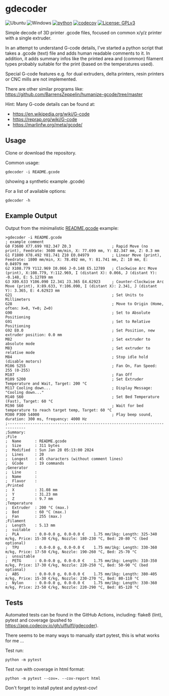 # gdecoder

![Ubuntu](https://img.shields.io/badge/Ubuntu-E95420?logo=ubuntu&logoColor=white) ![Windows](https://img.shields.io/badge/Windows-0078D6?logo=windows&logoColor=white) [![python](https://img.shields.io/badge/python-3.10%20%7C%203.11%20%7C%203.12-blue)](https://www.python.org) [![codecov](https://codecov.io/gh/ulflulfl/gdecoder/graph/badge.svg?token=3E8MW86VM7)](https://codecov.io/gh/ulflulfl/gdecoder) [![License: GPLv3](https://img.shields.io/badge/License-GPLv3-blue.svg)](https://www.gnu.org/licenses/gpl-3.0)

Simple decode of 3D printer .gcode files, focused on common x/y/z printer with a single extruder.

In an attempt to understand G-code details, I've started a python script that takes a .gcode (text) file and adds human readable comments to it. In addition, it adds summary infos like the printed area and (common) filament types probably suitable for the print (based on the temperatures used).

Special G-code features e.g. for dual extruders, delta printers, resin printers or CNC mills are not implemented.

There are other similar programs like: https://github.com/BarrensZeppelin/humanize-gcode/tree/master

Hint: Many G-code details can be found at:
* https://en.wikipedia.org/wiki/G-code
* https://reprap.org/wiki/G-code
* https://marlinfw.org/meta/gcode/

## Usage

Clone or download the repository.

Common usage:

```
gdecoder -i README.gcode
```
(showing a synthetic example .gcode)

For a list of available options:

```
gdecoder -h
```

## Example Output

Output from the minimalistic [README.gcode](README.gcode) example:

```
>gdecoder -i README.gcode
; example comment
G0 F3600 X77.699 Y82.347 Z0.3                  ; Rapid Move (no print), Feedrate: 3600 mm/min, X: 77.699 mm, Y: 82.347 mm, Z: 0.3 mm
G1 F1800 X78.492 Y81.741 Z10 E0.04979          ; Linear Move (print), Feedrate: 1800 mm/min, X: 78.492 mm, Y: 81.741 mm, Z: 10 mm, E: 0.04979 mm
G2 X108.779 Y112.969 I0.066 J-0.148 E5.12789   ; Clockwise Arc Move (print), X:108.779, Y:112.969, I (distant X): 0.066, J (distant Y): -0.148, E: 5.12789 mm
G3 X89.633 Y106.090 I2.341 J3.365 E4.62923     ; Counter-Clockwise Arc Move (print), X:89.633, Y:106.090, I (distant X): 2.341, J (distant Y): 3.365, E: 4.62923 mm
G21                                            ; Set Units to Millimeters
G28                                            ; Move to Origin (Home, often: X=0, Y=0; Z=0)
G90                                            ; Set to Absolute Positioning
G91                                            ; Set to Relative Positioning
G92 E0.0                                       ; Set Position, new extruder position: 0.0 mm
M82                                            ; Set extruder to absolute mode
M83                                            ; Set extruder to relative mode
M84                                            ; Stop idle hold (disable motors)
M106 S255                                      ; Fan On, Fan Speed: 255 (0-255)
M107                                           ; Fan Off
M109 S200                                      ; Set Extruder Temperature and Wait, Target: 200 °C
M117 Cooling down...                           ; Display Message: "Cooling down..."
M140 S60                                       ; Set Bed Temperature (Fast), Target: 60 °C
M190 S60                                       ; Wait for bed temperature to reach target temp, Target: 60 °C
M300 P300 S4000                                ; Play beep sound, duration: 300 ms, frequency: 4000 Hz
;------------------------------------------------------------------------------
;Summary:
;File
;  Name      : README.gcode
;  Size      : 311 bytes
;  Modified  : Sun Jan 28 05:13:00 2024
;  Lines     : 20
;  Longest   : 45 characters (without comment lines)
;  GCode     : 19 commands
;Generator
;  Line      :
;  Name      :
;  Flavor    :
;Printed
;  X         : 31.08 mm
;  Y         : 31.23 mm
;  Z         : 9.7 mm
;Temperature
;  Extruder  : 200 °C (max.)
;  Bed       : 60 °C (max.)
;  Fan       : 255 (max.)
;Filament
;  Length    : 5.13 mm
;  suitable
;  PLA       : 0.0-0.0 g, 0.0-0.0 €    1.75 mm/1kg: Length: 325-340 m/kg, Price: 15-30 €/kg, Nozzle: 180-230 °C, Bed: 20-80 °C (bed optional)
;  TPU       : 0.0-0.0 g, 0.0-0.0 €    1.75 mm/1kg: Length: 330-360 m/kg, Price: 17-50 €/kg, Nozzle: 190-260 °C, Bed: 25-70 °C
;  unsuitable
;  PETG      : 0.0-0.0 g, 0.0-0.0 €    1.75 mm/1kg: Length: 310-350 m/kg, Price: 17-30 €/kg, Nozzle: 220-250 °C, Bed: 50-90 °C (bed optional)
;  ABS       : 0.0-0.0 g, 0.0-0.0 €    1.75 mm/1kg: Length: 380-405 m/kg, Price: 15-30 €/kg, Nozzle: 230-270 °C, Bed: 80-110 °C
;  Nylon     : 0.0-0.0 g, 0.0-0.0 €    1.75 mm/1kg: Length: 330-360 m/kg, Price: 23-50 €/kg, Nozzle: 220-290 °C, Bed: 85-120 °C
```

## Tests

Automated tests can be found in the GitHub Actions, including: flake8 (lint), pytest and coverage (pushed to https://app.codecov.io/gh/ulflulfl/gdecoder).

There seems to be many ways to manually start pytest, this is what works for me ...

Test run:
```
python -m pytest
```
Test run with coverage in html format:
```
python -m pytest --cov=. --cov-report html
```

Don't forget to install pytest and pytest-cov!